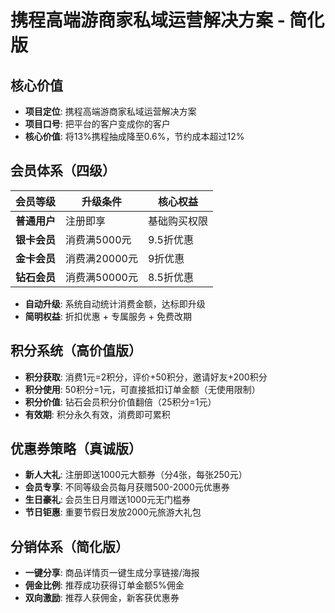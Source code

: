 # 携程高端游商家私域运营解决方案 - 简化版

## 核心价值

- **项目定位**: 携程高端游商家私域运营解决方案
- **项目口号**: 把平台的客户变成你的客户
- **核心价值**: 将13%携程抽成降至0.6%，节约成本超过12%

## 会员体系（四级）

| 会员等级           | 升级条件      | 核心权益     |
| ------------------ | ------------- | ------------ |
| **普通用户** | 注册即享      | 基础购买权限 |
| **银卡会员** | 消费满5000元  | 9.5折优惠   |
| **金卡会员** | 消费满20000元 | 9折优惠      |
| **钻石会员** | 消费满50000元 | 8.5折优惠    |

- **自动升级**: 系统自动统计消费金额，达标即升级
- **简明权益**: 折扣优惠 + 专属服务 + 免费改期

## 积分系统（高价值版）

- **积分获取**: 消费1元=2积分，评价+50积分，邀请好友+200积分
- **积分使用**: 50积分=1元，可直接抵扣订单金额（无使用限制）
- **积分价值**: 钻石会员积分价值翻倍（25积分=1元）
- **有效期**: 积分永久有效，消费即可累积

## 优惠券策略（真诚版）

- **新人大礼**: 注册即送1000元大额券（分4张，每张250元）
- **会员专享**: 不同等级会员每月获赠500-2000元优惠券
- **生日豪礼**: 会员生日月赠送1000元无门槛券
- **节日钜惠**: 重要节假日发放2000元旅游大礼包

## 分销体系（简化版）

- **一键分享**: 商品详情页一键生成分享链接/海报
- **佣金比例**: 推荐成功获得订单金额5%佣金
- **双向激励**: 推荐人获佣金，新客获优惠券
